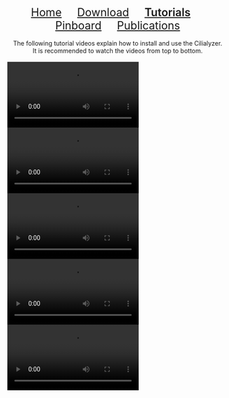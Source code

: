 <div align="center"> 
   <a href="./index.html" style="font-size:25px;font-weight:400;"       >Home</a>  &nbsp;&nbsp;&nbsp;&nbsp;&nbsp;&nbsp;&nbsp;
   <a href="./download.html" style="font-size:25px;font-weight:400;"     >Download</a>  &nbsp;&nbsp;&nbsp;&nbsp;&nbsp;&nbsp;&nbsp;
   <a href="./tutorials.html" style="font-size:25px;font-weight:600;"    >Tutorials</a> &nbsp;&nbsp;&nbsp;&nbsp;&nbsp;&nbsp;&nbsp;
   <a href="./pinboard.html" style="font-size:25px;font-weight:400;"     >Pinboard</a>  &nbsp;&nbsp;&nbsp;&nbsp;&nbsp;&nbsp;&nbsp;
   <a href="./publications.html" style="font-size:25px;font-weight:400;" >Publications</a> 
</div> 
<br>
<div align="center"> 
The following tutorial videos explain how to install and use the Cilialyzer. <br>
It is recommended to watch the videos from top to bottom.
</div> 
<br>
<video src="https://user-images.githubusercontent.com/72008170/213941541-fbb9244c-08ef-417f-a6b5-6095ce7a727a.mp4" controls="controls" style="max-width: 730px;">
</video>
<br>

<video src="https://user-images.githubusercontent.com/72008170/215264927-19c00f89-e841-4694-9036-4c0c9f66005f.mp4" controls="controls" style="max-width: 730px;">
</video>
<br>

<video src="https://user-images.githubusercontent.com/72008170/215290887-69337a9e-122a-49c4-8f2f-3993f7429844.mp4" controls="controls" style="max-width: 730px;">
</video>
<br>

<video src="https://user-images.githubusercontent.com/72008170/215483589-d5e1f4d6-272f-42b1-a255-ff6913081004.mp4" controls="controls" style="max-width: 730px;">
</video>

<video src="https://github.com/msdev87/Cilialyzer/assets/72008170/bb87c8c5-3568-4698-9142-04d9a887df06" controls="controls" style="max-width: 600px;">
</video>



<!--
<video src="https://user-images.githubusercontent.com/72008170/214152848-242b57c4-d3ce-42e4-90fc-50e2bdafa195.mp4" controls="controls" style="max-width: 730px;">
</video>
-->
<!--
<div align="center">      
   <a href="https://user-images.githubusercontent.com/72008170/213941541-fbb9244c-08ef-417f-a6b5-6095ce7a727a.mp4" download="">Cilialyzer-v1.2.0-67303f</a> (creation date: January 22, 2022)
</div> 
-->


